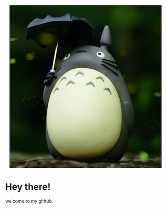 <div id="header" align="center" width="200">
  <img src="pic1.png">
</div>


# Hey there!

welcome to my github.
